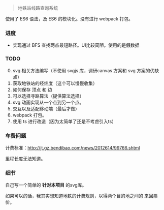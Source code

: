 > 地铁站线路查询系统

使用了 ES6 语法，及 ES6 的模块化。没有进行 webpack 打包。

### 进度

- 实现通过 BFS 查找两点最短路径。UI比较简陋。使用的是假数据

### TODO

0. svg 相关方法编写（不使用 svgjs 库，调研canvas 方案和 svg 方案的优缺点）
1. 获取地铁站的经纬度（这个可以慢慢收集）
2. 如何保存 顶点 和 边
3. 可以选择寻路算法（提供算法选择）
4. svg 动画实现从一个点到另一个点。
5. 交互以及适配移动端（最后才做）
6. webpack 打包。
7. 使用 ts 进行改造（因为太简单了还是不考虑引入ts）

### 车费问题

计费标准：http://jt.gz.bendibao.com/news/2012614/99766.shtml

里程长度无法知道。

### 细节

自己写一个简单的 **针对本项目** 的svg库。

如果可以的话，我其实想知道地铁的计费规则，以得两个目的地之间的 来回票价。

